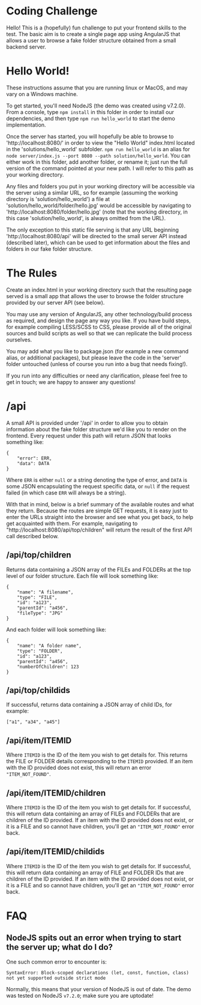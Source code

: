 # Coding Challenge

Hello! This is a (hopefully) fun challenge to put your frontend skills to the test. The basic aim is to create a single page app using AngularJS that allows a user to browse a fake folder structure obtained from a small backend server.

# Hello World!

These instructions assume that you are running linux or MacOS, and may vary on a Windows machine.

To get started, you'll need NodeJS (the demo was created using v7.2.0). From a console, type `npm install` in this folder in order to install our dependencies, and then type `npm run hello_world` to start the demo implementation.

Once the server has started, you will hopefully be able to browse to 'http://localhost:8080/' in order to view the "Hello World" index.html located in the 'solutions/hello_world' subfolder. `npm run hello_world` is an alias for `node server/index.js --port 8080 --path solution/hello_world`. You can either work in this folder, add another folder, or rename it; just run the full version of the command pointed at your new path. I will refer to this path as your working directory.

Any files and folders you put in your working directory will be accessible via the server using a similar URL, so for example (assuming the working directory is 'solution/hello_world') a file at 'solution/hello_world/folder/hello.jpg' would be accessible by navigating to 'http://localhost:8080/folder/hello.jpg' (note that the working directory, in this case 'solution/hello_world', is always omitted from the URL).

The only exception to this static file serving is that any URL beginning 'http://localhost:8080/api' will be directed to the small server API instead (described later), which can be used to get information about the files and folders in our fake folder structure.

# The Rules

Create an index.html in your working directory such that the resulting page served is a small app that allows the user to browse the folder structure provided by our server API (see below).

You may use any version of AngularJS, any other technology/build process as required, and design the page any way you like. If you have build steps, for example compiling LESS/SCSS to CSS, please provide all of the original sources and build scripts as well so that we can replicate the build process ourselves.

You may add what you like to package.json (for example a new command alias, or additional packages), but please leave the code in the 'server' folder untouched (unless of course you run into a bug that needs fixing!).

If you run into any difficulties or need any clarification, please feel free to get in touch; we are happy to answer any questions!

# /api

A small API is provided under '/api' in order to allow you to obtain information about the fake folder structure we'd like you to render on the frontend. Every request under this path will return JSON that looks something like:

```
{
	"error": ERR,
	"data": DATA
}
```

Where `ERR` is either `null` or a string denoting the type of error, and `DATA` is some JSON encapsulating the request specific data, or `null` if the request failed (in which case `ERR` will always be a string).

With that in mind, below is a brief summary of the available routes and what they return. Because the routes are simple GET requests, it is easy just to enter the URLs straight into the browser and see what you get back, to help get acquainted with them. For example, navigating to "http://localhost:8080/api/top/children" will return the result of the first API call described below.

## /api/top/children

Returns data containing a JSON array of the FILEs and FOLDERs at the top level of our folder structure. Each file will look something like:

```
{
	"name": "A filename",
	"type": "FILE",
	"id": "a123",
	"parentId": "a456",
	"fileType": "JPG"
}
```

And each folder will look something like:

```
{
	"name": "A folder name",
	"type": "FOLDER",
	"id": "a123",
	"parentId": "a456",
	"numberOfChildren": 123
}
```

## /api/top/childids

If successful, returns data containing a JSON array of child IDs, for example:

```
["a1", "a34", "a45"]
```

## /api/item/ITEMID

Where `ITEMID` is the ID of the item you wish to get details for. This returns the FILE or FOLDER details corresponding to the `ITEMID` provided. If an item with the ID provided does not exist, this will return an error `"ITEM_NOT_FOUND"`.

## /api/item/ITEMID/children

Where `ITEMID` is the ID of the item you wish to get details for. If successful, this will return data containing an array of FILEs and FOLDERs that are children of the ID provided. If an item with the ID provided does not exist, or it is a FILE and so cannot have children, you'll get an `"ITEM_NOT_FOUND"` error back.

## /api/item/ITEMID/childids

Where `ITEMID` is the ID of the item you wish to get details for. If successful, this will return data containing an array of FILE and FOLDER IDs that are children of the ID provided. If an item with the ID provided does not exist, or it is a FILE and so cannot have children, you'll get an `"ITEM_NOT_FOUND"` error back.

# FAQ

## NodeJS spits out an error when trying to start the server up; what do I do?

One such common error to encounter is:

```
SyntaxError: Block-scoped declarations (let, const, function, class) not yet supported outside strict mode
```

Normally, this means that your version of NodeJS is out of date. The demo was tested on NodeJS `v7.2.0`; make sure you are uptodate!